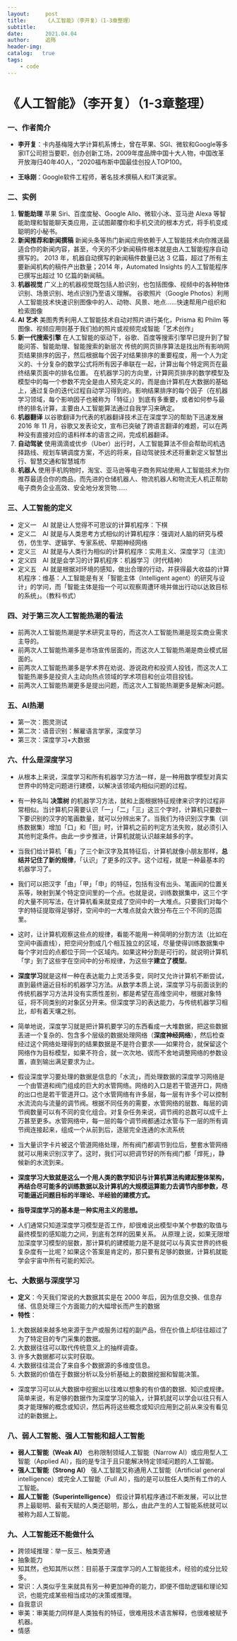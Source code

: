 ```yaml
---
layout:     post
title:      《人工智能》（李开复）（1-3章整理）
subtitle:   
date:       2021.04.04
author:     追殇
header-img: 
catalog:   true
tags:
    - code
---
```


# 《人工智能》（李开复）（1-3章整理）

### 一、作者简介

- **李开复**：卡内基梅隆大学计算机系博士，曾在苹果、SGI、微软和Google等多家IT公司担当要职，创办创新工场，2009年度品牌中国十大人物，中国改革开放海归40年40人，“2020福布斯中国最佳创投人TOP100。

- **王咏刚**：Google软件工程师，著名技术撰稿人和IT演说家。

### 二、实例
1. **智能助理**
苹果 Siri、百度度秘、Google Allo、微软小冰、亚马逊 Alexa 等智能助理和智能聊天类应用，正试图颠覆你和手机交流的根本方式，将手机变成聪明的小秘书。
2. **新闻推荐和新闻撰稿**
新闻头条等热门新闻应用依赖于人工智能技术向你推送最适合你的新闻内容，甚至，今天的不少新闻稿件根本就是由人工智能程序自动撰写的。
2013 年，机器自动撰写的新闻稿件数量已达 3 亿篇，超过了所有主要新闻机构的稿件产出数量；2014 年，Automated Insights 的人工智能程序已撰写出超过 10 亿篇的新闻稿。
3. **机器视觉**
广义上的机器视觉既包括人脸识别，也包括图像、视频中的各种物体识别、场景识别、地点识别乃至语义理解。
谷歌照片（Google Photos）利用人工智能技术快速识别图像中的人、动物、风景、地点……快速帮用户组织和检索图像
4. **AI 艺术**
美图秀秀利用人工智能技术自动对照片进行美化，Prisma 和 Philm 等图像、视频应用则基于我们拍的照片或视频完成智能「艺术创作」
5. **新一代搜索引擎**
在人工智能的驱动下，谷歌、百度等搜索引擎早已提升到了智能问答、智能助理、智能搜索的新层次
传统的网页排序算法是找出所有影响网页结果排序的因子，然后根据每个因子对结果排序的重要程度，用一个人为定义的、十分复杂的数学公式将所有因子串联在一起，计算出每个特定网页在最终结果页面中的排名位置。
在机器学习的方向里，计算网页排序的数学模型及模型中的每一个参数不完全是由人预先定义的，而是由计算机在大数据的基础上，通过复杂的迭代过程自动学习得到的。影响结果排序的每个因子（在机器学习领域，每个影响因子也被称为「特征」）到底有多重要，或者如何参与最终的排名计算，主要由人工智能算法通过自我学习来确定。
6. **机器翻译**
以谷歌翻译为代表的机器翻译技术正在深度学习的帮助下迅速发展
2016 年 11 月，谷歌又发表论文，宣布已突破了跨语言翻译的难题，可以在两种没有直接对应的语料样本的语言之间，完成机器翻译。
7. **自动驾驶**
使用滴滴或优步（Uber）出行时，人工智能算法不但会帮助司机选择路线、规划车辆调度方案，不远的将来，自动驾驶技术还将重新定义智慧出行、智慧交通和智慧城市
8. **机器人**
使用手机购物时，淘宝、亚马逊等电子商务网站使用人工智能技术为你推荐最适合你的商品，而先进的仓储机器人、物流机器人和物流无人机正帮助电子商务企业高效、安全地分发货物……

### 三、人工智能的定义
- 定义一　AI 就是让人觉得不可思议的计算机程序：下棋
- 定义二　AI 就是与人类思考方式相似的计算机程序：强调对人脑的研究与模仿，仿生学、逻辑学、专家系统、早期神经网络
- 定义三　AI 就是与人类行为相似的计算机程序：实用主义、深度学习（主流）
- 定义四　AI 就是会学习的计算机程序：机器学习（时代精神）
- 定义五　AI 就是根据对环境的感知，做出合理的行动，并获得最大收益的计算机程序：维基：人工智能是有关「智能主体（Intelligent agent）的研究与设计」的学问，而「智能主体是指一个可以观察周遭环境并做出行动以达致目标的系统」。（教科书式）

### 四、对于第三次人工智能热潮的看法
- 前两次人工智能热潮是学术研究主导的，而这次人工智能热潮是现实商业需求主导的。
- 前两次人工智能热潮多是市场宣传层面的，而这次人工智能热潮是商业模式层面的。
- 前两次人工智能热潮多是学术界在劝说、游说政府和投资人投钱，而这次人工智能热潮多是投资人主动向热点领域的学术项目和创业项目投钱。
- 前两次人工智能热潮更多是提出问题，而这次人工智能热潮更多是解决问题。

### 五、AI热潮
- 第一次：图灵测试
- 第二次：语音识别：解雇语言学家，深度学习
- 第三次：深度学习+大数据
### 六、什么是深度学习
- 从根本上来说，深度学习和所有机器学习方法一样，是一种用数学模型对真实世界中的特定问题进行建模，以解决该领域内相似问题的过程。

- 有一种名叫 **决策树** 的机器学习方法，就和上面根据特征规律来识字的过程非常相似。当计算机只需要认识「一」「二」「三」这三个字时，计算机只要数一下要识别的汉字的笔画数量，就可以分辨出来了。当我们为待识别汉字集（训练数据集）增加「口」和「田」时，计算机之前的判定方法失败，就必须引入其他判定条件。由此一步步推进，计算机就能认识越来越多的字。

- 当我们给计算机「看」了三个新汉字及其特征后，计算机就像小朋友那样，**总结并记住了新的规律**，「认识」了更多的汉字。这个过程，就是一种最基本的机器学习了。

- 我们可以把汉字「由」「甲」「申」的特征，包括有没有出头、笔画间的位置关系等，映射到某个特定空间里的一个点。也就是说，训练数据集中，这三个字的大量不同写法，在计算机看来就变成了空间中的一大堆点。只要我们对每个字的特征提取得足够好，空间中的一大堆点就会大致分布在三个不同的范围里。

- 这时，让计算机观察这些点的规律，看能不能用一种简明的分割方法（比如在空间中画直线），把空间分割成几个相互独立的区域，尽量使得训练数据集中每个字对应的点都位于同一个区域内。如果这种分割是可行的，就说明计算机「学」到了这些字在空间中的分布规律，为这些字**建立了模型**。

- **深度学习**就是这样一种在表达能力上灵活多变，同时又允许计算机不断尝试，直到最终逼近目标的机器学习方法。从数学本质上说，深度学习与前面谈到的传统机器学习方法并没有实质性差别，都是希望在高维空间中，根据对象特征，将不同类别的对象区分开来。但深度学习的表达能力，与传统机器学习相比，却有着天壤之别。

- 简单地说，深度学习就是把计算机要学习的东西看成一大堆数据，把这些数据丢进一个复杂的、包含多个层级的数据处理网络（**深度神经网络**），然后检查经过这个网络处理得到的结果数据是不是符合要求——如果符合，就保留这个网络作为目标模型，如果不符合，就一次次地、锲而不舍地调整网络的参数设置，直到输出满足要求为止。

- 假设深度学习要处理的数据是信息的「水流」，而处理数据的深度学习网络是一个由管道和阀门组成的巨大的水管网络。网络的入口是若干管道开口，网络的出口也是若干管道开口。这个水管网络有许多层，每一层有许多个可以控制水流流向与流量的调节阀。根据不同任务的需要，水管网络的层数、每层的调节阀数量可以有不同的变化组合。对复杂任务来说，调节阀的总数可以成千上万甚至更多。水管网络中，每一层的每个调节阀都通过水管与下一层的所有调节阀连接起来，组成一个从前到后，逐层完全连通的水流系统

- 当大量识字卡片被这个管道网络处理，所有阀门都调节到位后，整套水管网络就可以用来识别汉字了。这时，我们可以把调节好的所有阀门都「焊死」，静候新的水流到来。

- **深度学习大致就是这么一个用人类的数学知识与计算机算法构建起整体架构，再结合尽可能多的训练数据以及计算机的大规模运算能力去调节内部参数，尽可能逼近问题目标的半理论、半经验的建模方式。**

- **指导深度学习的基本是一种实用主义的思想。**

- 人们通常只知道深度学习模型是否工作，却很难说出模型中某个参数的取值与最终模型的感知能力之间，到底有怎样的因果关系。
从原理上说，如果无限增加深度学习模型的层数，那计算机的建模能力是不是就可以与真实世界的终极复杂度有一比呢？如果这个答案是肯定的，那只要有足够的数据，计算机就能学会宇宙中所有可能的知识。

### 七、大数据与深度学习
- **定义**：今天我们常说的大数据其实是在 2000 年后，因为信息交换、信息存储、信息处理三个方面能力的大幅增长而产生的数据
- **特性**：
1. 大数据越来越多地来源于生产或服务过程的副产品，但在价值上却往往超过了为了特定目的专门采集的数据。
2. 大数据往往可以取代传统意义上的抽样调查。
3. 许多大数据都可以实时获取。
4. 大数据往往混合了来自多个数据源的多维度信息。
5. 大数据的价值在于数据分析以及分析基础上的数据挖掘和智能决策。

- 深度学习可以从大数据中挖掘出以往难以想象的有价值的数据、知识或规律。简单来说，有足够的数据作为深度学习的输入，计算机就可以学会以往只有人类才能理解的概念或知识，然后再将这些概念或知识应用到之前从来没有看见过的新数据上。

### 八、弱人工智能、强人工智能和超人工智能
- **弱人工智能（Weak AI）**
也称限制领域人工智能（Narrow AI）或应用型人工智能（Applied AI），指的是专注于且只能解决特定领域问题的人工智能。
- **强人工智能（Strong AI）**
强人工智能又称通用人工智能（Artificial general intelligence）或完全人工智能（Full AI），指的是可以胜任人类所有工作的人工智能。
- **超人工智能（Superintelligence）**
假设计算机程序通过不断发展，可以比世界上最聪明、最有天赋的人类还聪明，那么，由此产生的人工智能系统就可以被称为超人工智能。

### 九、人工智能还不能做什么
- 跨领域推理：举一反三、触类旁通
- 抽象能力
- 知其然，也知其所以然：目前基于深度学习的人工智能技术，经验的成分比较多。
- 常识：人类似乎生来就具有另一种更加神奇的能力，即便不借助逻辑和理论知识，也能完成某些相当成功的决策或推理。
- 自我意识
- 审美：审美能力同样是人类独有的特征，很难用技术语言解释，也很难被赋予机器。
- 情感